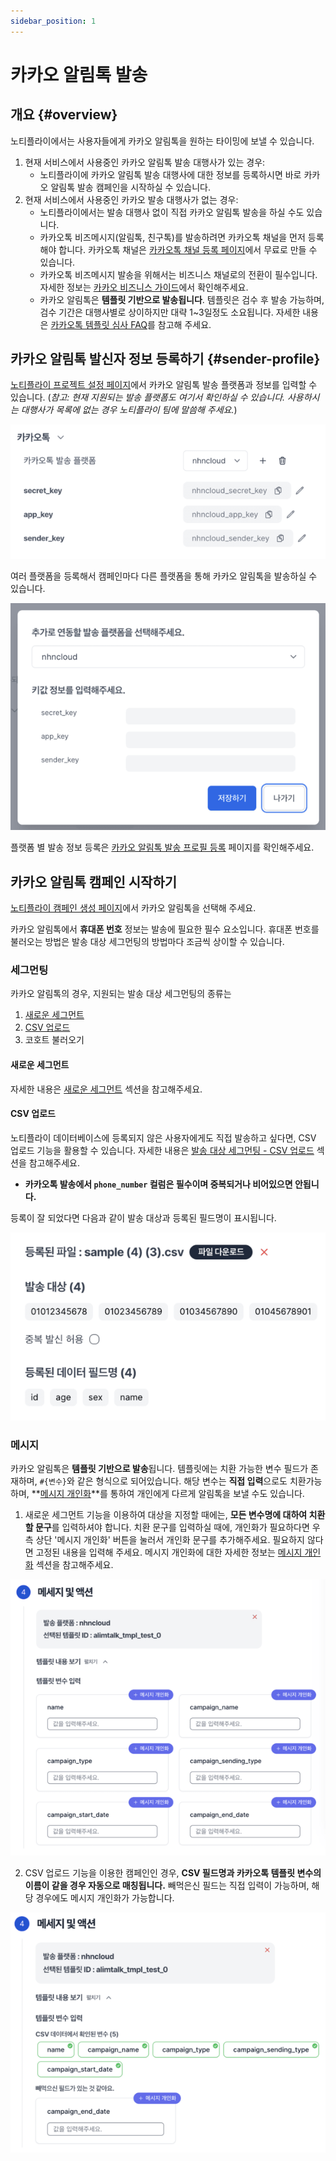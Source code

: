 ```yaml
---
sidebar_position: 1
---
```


# 카카오 알림톡 발송

## 개요 {#overview}

노티플라이에서는 사용자들에게 카카오 알림톡을 원하는 타이밍에 보낼 수 있습니다.

1. 현재 서비스에서 사용중인 카카오 알림톡 발송 대행사가 있는 경우:
   - 노티플라이에 카카오 알림톡 발송 대행사에 대한 정보를 등록하시면 바로 카카오 알림톡 발송 캠페인을 시작하실 수 있습니다.
2. 현재 서비스에서 사용중인 카카오 발송 대행사가 없는 경우:
   - 노티플라이에서는 발송 대행사 없이 직접 카카오 알림톡 발송을 하실 수도 있습니다.
   - 카카오톡 비즈메시지(알림톡, 친구톡)를 발송하려면 카카오톡 채널을 먼저 등록해야 합니다. 카카오톡 채널은 [카카오톡 채널 등록 페이지](https://center-pf.kakao.com)에서 무료로 만들 수 있습니다.
   - 카카오톡 비즈메시지 발송을 위해서는 비즈니스 채널로의 전환이 필수입니다. 자세한 정보는 [카카오 비즈니스 가이드](https://kakaobusiness.gitbook.io/main/channel/start)에서 확인해주세요.
   - 카카오 알림톡은 **템플릿 기반으로 발송됩니다**. 템플릿은 검수 후 발송 가능하며, 검수 기간은 대행사별로 상이하지만 대략 1~3일정도 소요됩니다. 자세한 내용은 [카카오톡 템플릿 심사 FAQ](https://cs.kakao.com/helps?service=159&category=523&locale=ko)를 참고해 주세요.

## 카카오 알림톡 발신자 정보 등록하기 {#sender-profile}

[노티플라이 프로젝트 설정 페이지](https://notifly.tech/console/settings)에서 카카오 알림톡 발송 플랫폼과 정보를 입력할 수 있습니다.
(_참고: 현재 지원되는 발송 플랫폼도 여기서 확인하실 수 있습니다. 사용하시는 대행사가 목록에 없는 경우 노티플라이 팀에 말씀해 주세요._)

![Kakao alimtalk settings](./img/kakao_alimtalk_settings.png)

여러 플랫폼을 등록해서 캠페인마다 다른 플랫폼을 통해 카카오 알림톡을 발송하실 수 있습니다.

![Kakao alimtalk add platform](./img/kakao_alimtalk_add_platform.png)

플랫폼 별 발송 정보 등록은 [카카오 알림톡 발송 프로필 등록](/ko/user-guide/kakao-alimtalk/integration) 페이지를 확인해주세요.

## 카카오 알림톡 캠페인 시작하기

[노티플라이 캠페인 생성 페이지](https://notifly.tech/console/campaign/create)에서 카카오 알림톡을 선택해 주세요.

카카오 알림톡에서 **휴대폰 번호** 정보는 발송에 필요한 필수 요소입니다. 휴대폰 번호를 불러오는 방법은 발송 대상 세그먼팅의 방법마다 조금씩 상이할 수 있습니다.

### 세그먼팅

카카오 알림톡의 경우, 지원되는 발송 대상 세그먼팅의 종류는

1. [새로운 세그먼트](/ko/user-guide/campaigns/segment#새로운-세그먼트)
2. [CSV 업로드](/ko/user-guide/campaigns/segment#csv-업로드)
3. 코호트 불러오기

#### 새로운 세그먼트

자세한 내용은 [새로운 세그먼트](/ko/user-guide/campaigns/segment#새로운-세그먼트) 섹션을 참고해주세요.

#### CSV 업로드

노티플라이 데이터베이스에 등록되지 않은 사용자에게도 직접 발송하고 싶다면, CSV 업로드 기능을 활용할 수 있습니다. 자세한 내용은 [발송 대상 세그먼팅 - CSV 업로드](/ko/user-guide/campaigns/segment#csv-업로드) 섹션을 참고해주세요.

- **카카오톡 발송에서 `phone_number` 컬럼은 필수이며 중복되거나 비어있으면 안됩니다.**

등록이 잘 되었다면 다음과 같이 발송 대상과 등록된 필드명이 표시됩니다.

![Kakao alimtalk csv upload result](./img/kakao_alimtalk_csv_upload_result.png)

<!-- TODO: 외부 툴 연동 코호트 -->

### 메시지

카카오 알림톡은 **템플릿 기반으로 발송**됩니다. 템플릿에는 치환 가능한 변수 필드가 존재하며, `#{변수}`와 같은 형식으로 되어있습니다. 해당 변수는 **직접 입력**으로도 치환가능하며, **[메시지 개인화](/ko/user-guide/campaigns/message-personalization)**를 통하여 개인에게 다르게 알림톡을 보낼 수도 있습니다.

1. 새로운 세그먼트 기능을 이용하여 대상을 지정할 때에는, **모든 변수명에 대하여 치환할 문구**를 입력하셔야 합니다. 치환 문구를 입력하실 때에, 개인화가 필요하다면 우측 상단 '메시지 개인화' 버튼을 눌러서 개인화 문구를 추가해주세요. 필요하지 않다면 고정된 내용을 입력해 주세요. 메시지 개인화에 대한 자세한 정보는 [메시지 개인화](/ko/user-guide/campaigns/message-personalization) 섹션을 참고해주세요.

![Kakao Alimtalk Template Parameter - Build Segment](./img/kakao_alimtalk_template_parameter_build_segment.png)

2. CSV 업로드 기능을 이용한 캠페인인 경우, **CSV 필드명과 카카오톡 템플릿 변수의 이름이 같을 경우 자동으로 매칭됩니다.** 빼먹은신 필드는 직접 입력이 가능하며, 해당 경우에도 메시지 개인화가 가능합니다.

![Kakao Alimtalk Template Parameter - CSV Upload](./img/kakao_alimtalk_template_parameter_csv_upload.png)
